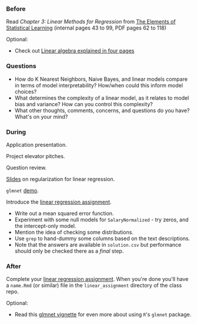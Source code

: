 ### Before

Read _Chapter 3: Linear Methods for Regression_ from [The Elements of Statistical Learning](http://statweb.stanford.edu/~tibs/ElemStatLearn/printings/ESLII_print10.pdf) (internal pages 43 to 99, PDF pages 62 to 118)

Optional:

 * Check out [Linear algebra explained in four pages](http://cnd.mcgill.ca/~ivan/miniref/linear_algebra_in_4_pages.pdf)


### Questions

 * How do K Nearest Neighbors, Naive Bayes, and linear models compare in terms of model interpretability? How/when could this inform model choices?
 * What determines the complexity of a linear model, as it relates to model bias and variance? How can you control this complexity?
 * What other thoughts, comments, concerns, and questions do you have? What's on your mind?


### During

Application presentation.

Project elevator pitches.

Question review.

[Slides](slides.pdf) on regularization for linear regression.

`glmnet` [demo](glmnet.Rmd).

Introduce the [linear regression assignment](../linear_assignment).

 * Write out a mean squared error function.
 * Experiment with some null models for `SalaryNormalized` - try zeros, and the intercept-only model.
 * Mention the idea of checking some distributions.
 * Use `grep` to hand-dummy some columns based on the text descriptions.
 * Note that the answers are available in `solution.csv` but performance should only be checked there as a _final_ step.


### After

Complete your [linear regression assignment](../linear_assignment). When you're done you'll have a `name.Rmd` (or similar) file in the `linear_assignment` directory of the class repo.

Optional:
 * Read this [glmnet vignette](http://www.stanford.edu/~hastie/glmnet/glmnet_alpha.html) for even more about using `R`'s `glmnet` package.
